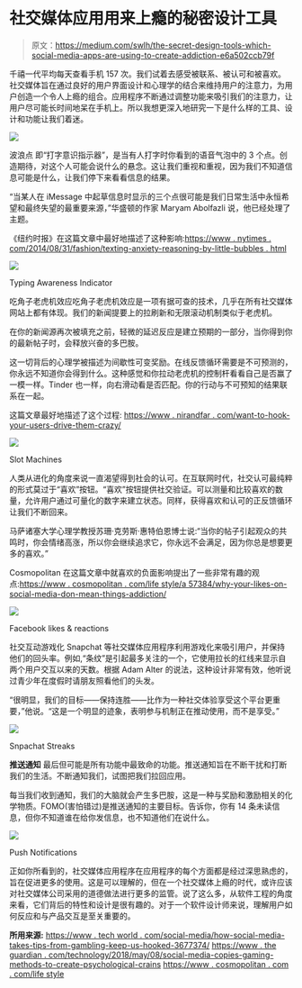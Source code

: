 # 社交媒体应用用来上瘾的秘密设计工具

> 原文：<https://medium.com/swlh/the-secret-design-tools-which-social-media-apps-are-using-to-create-addiction-e6a502ccb79f>

千禧一代平均每天查看手机 157 次。我们试着去感受被联系、被认可和被喜欢。社交媒体旨在通过良好的用户界面设计和心理学的结合来维持用户的注意力，为用户创造一个令人上瘾的组合。应用程序不断通过调整功能来吸引我们的注意力，让用户尽可能长时间地呆在手机上。所以我想更深入地研究一下是什么样的工具、设计和功能让我们着迷。

![](img/f3745229cbd3441921ebfa6a8ff4e909.png)

波浪点
即“打字意识指示器”，是当有人打字时你看到的语音气泡中的 3 个点。创造期待，对这个人可能会说什么的悬念。这让我们重视和重视，因为我们不知道信息可能是什么，让我们停下来看看信息的结果。

“当某人在 iMessage 中起草信息时显示的三个点很可能是我们日常生活中永恒希望和最终失望的最重要来源，”华盛顿的作家 Maryam Abolfazli 说，他已经处理了主题。

《纽约时报》在这篇文章中最好地描述了这种影响:[https://www . nytimes . com/2014/08/31/fashion/texting-anxiety-reasoning-by-little-bubbles . html](https://www.nytimes.com/2014/08/31/fashion/texting-anxiety-caused-by-little-bubbles.html)

![](img/20ac8b75ad5716c38a834585eec21adf.png)

Typing Awareness Indicator

吃角子老虎机效应吃角子老虎机效应是一项有据可查的技术，几乎在所有社交媒体网站上都有体现。我们的新闻提要上的拉刷新和无限滚动机制类似于老虎机。

在你的新闻源再次被填充之前，轻微的延迟反应是建立预期的一部分，当你得到你的最新帖子时，会释放兴奋的多巴胺。

这一切背后的心理学被描述为间歇性可变奖励。在线反馈循环需要是不可预测的，你永远不知道你会得到什么。这种感觉和你拉动老虎机的控制杆看看自己是否赢了一模一样。Tinder 也一样，向右滑动看是否匹配。你的行动与不可预知的结果联系在一起。

这篇文章最好地描述了这个过程:
[https://www . nirandfar . com/want-to-hook-your-users-drive-them-crazy/](https://www.nirandfar.com/want-to-hook-your-users-drive-them-crazy/)

![](img/e6d66f1962598c676ecfa0dd67f99d6e.png)

Slot Machines

人类从进化的角度来说一直渴望得到社会的认可。在互联网时代，社交认可最纯粹的形式莫过于“喜欢”按钮。“喜欢”按钮提供社交验证。可以测量和比较喜欢的数量，允许用户通过可量化的数字来建立状态。同样，获得喜欢和认可的正反馈循环让我们不断回来。

马萨诸塞大学心理学教授苏珊·克劳斯·惠特伯恩博士说:“当你的帖子引起观众的共鸣时，你会情绪高涨，所以你会继续追求它，你永远不会满足，因为你总是想要更多的喜欢。”

Cosmopolitan 在这篇文章中就喜欢的负面影响提出了一些非常有趣的观点:[https://www . cosmopolitan . com/life style/a 57384/why-your-likes-on-social-media-don-mean-things-addiction/](https://www.cosmopolitan.com/lifestyle/a57384/why-your-likes-on-social-media-dont-mean-anything-addiction/)

![](img/2023ac8fae057524356c7a22999f41df.png)

Facebook likes & reactions

社交互动游戏化 Snapchat 等社交媒体应用程序利用游戏化来吸引用户，并保持他们的回头率。例如,“条纹”是引起最多关注的一个，它使用拉长的红线来显示自两个用户交互以来的天数。根据 Adam Alter 的说法，这种设计非常有效，他听说过青少年在度假时请朋友照看他们的头发。

“很明显，我们的目标——保持连胜——比作为一种社交体验享受这个平台更重要，”他说。“这是一个明显的迹象，表明参与机制正在推动使用，而不是享受。”

![](img/302bcdd6c94639221a2b484c18eabb4d.png)

Snpachat Streaks

**推送通知** 最后但可能是所有功能中最致命的功能。推送通知旨在不断干扰和打断我们的生活。不断通知我们，试图把我们拉回应用。

每当我们收到通知，我们的大脑就会产生多巴胺，这是一种与奖励和激励相关的化学物质。FOMO(害怕错过)是推送通知的主要目标。告诉你，你有 14 条未读信息，但你不知道谁在给你发信息，也不知道他们在说什么。

![](img/cc75a2fb5efdfb3891c436ad5601414a.png)

Push Notifications

正如你所看到的，社交媒体应用程序在应用程序的每个方面都是经过深思熟虑的，旨在促进更多的使用。这是可以理解的，但在一个社交媒体上瘾的时代，或许应该对社交媒体公司采用的道德做法进行更多的监管。说了这么多，从软件工程的角度来看，它们背后的特性和设计是很有趣的。对于一个软件设计师来说，理解用户如何反应和与产品交互是至关重要的。

**所用来源:** [https://www . tech world . com/social-media/how-social-media-takes-tips-from-gambling-keep-us-hooked-3677374/](https://www.techworld.com/social-media/how-social-media-takes-tips-from-gambling-keep-us-hooked-3677374/)
[https://www . the guardian . com/technology/2018/may/08/social-media-copies-gaming-methods-to-create-psychological-crains](https://www.theguardian.com/technology/2018/may/08/social-media-copies-gambling-methods-to-create-psychological-cravings)
[https://www . cosmopolitan . com . com/life style](https://www.cosmopolitan.com/lifestyle/a57384/why-your-likes-on-social-media-dont-mean-anything-addiction/)